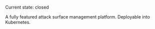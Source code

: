 Current state: closed

A fully featured attack surface management platform. Deployable into Kubernetes.

